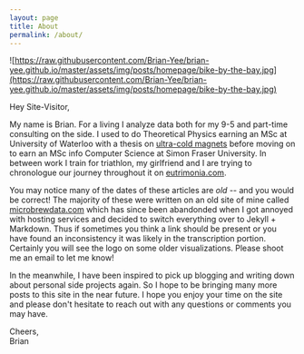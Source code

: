 ```yaml
---
layout: page
title: About
permalink: /about/
---
```


![https://raw.githubusercontent.com/Brian-Yee/brian-yee.github.io/master/assets/img/posts/homepage/bike-by-the-bay.jpg](https://raw.githubusercontent.com/Brian-Yee/brian-yee.github.io/master/assets/img/posts/homepage/bike-by-the-bay.jpg)

Hey Site-Visitor,

My name is Brian.
For a living I analyze data both for my 9-5 and part-time consulting on the side.
I used to do Theoretical Physics earning an MSc at University of Waterloo with a thesis on [ultra-cold magnets](https://uwspace.uwaterloo.ca/handle/10012/10803) before moving on to earn an MSc info Computer Science at Simon Fraser University.
In between work I train for triathlon, my girlfriend and I are trying to chronologue our journey throughout it on [eutrimonia.com](www.eutrimonia.com). 

You may notice many of the dates of these articles are *old* -- and you would be correct!
The majority of these were written on an old site of mine called [microbrewdata.com](www.microbrewdata.com) which has since been abandonded when I got annoyed with hosting services and decided to switch everything over to Jekyll + Markdown. 
Thus if sometimes you think a link should be present or you have found an inconsistency it was likely in the transcription portion. 
Certainly you will see the logo on some older visualizations.
Please shoot me an email to let me know!

In the meanwhile, I have been inspired to pick up blogging and writing down about personal side projects again. So I hope to be bringing many more posts to this site in the near future. I hope you enjoy your time on the site and please don't hesitate to reach out with any questions or comments you may have. 

Cheers,  
Brian

